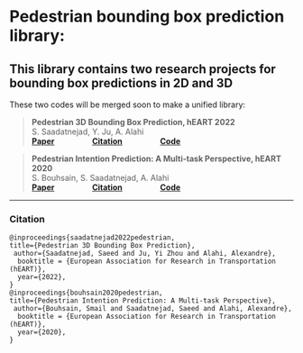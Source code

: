 
# Pedestrian bounding box prediction library: <br/>
This library contains two research projects for bounding box predictions in 2D and 3D
---

These two codes will be merged soon to make a unified library:

> __Pedestrian 3D Bounding Box Prediction, hEART 2022__<br /> 
>  S. Saadatnejad, Y. Ju, A. Alahi <br /> 
>  __[Paper](https://arxiv.org/abs/2206.14195)__ &nbsp; &nbsp; &nbsp; &nbsp; &nbsp; &nbsp; &nbsp; &nbsp; __[Citation](https://github.com/vita-epfl/bounding-box-prediction#for-citation)__   &nbsp; &nbsp; &nbsp; &nbsp; &nbsp; &nbsp; &nbsp; &nbsp;  __[Code](https://github.com/vita-epfl/bounding-box-prediction/tree/master/3D)__
     


> __Pedestrian Intention Prediction: A Multi-task Perspective, hEART 2020__<br /> 
> S. Bouhsain, S. Saadatnejad, A. Alahi <br /> 
> __[Paper](https://arxiv.org/abs/2010.10270)__ &nbsp; &nbsp; &nbsp; &nbsp; &nbsp; &nbsp; &nbsp; &nbsp; __[Citation](https://github.com/vita-epfl/bounding-box-prediction#for-citation)__  &nbsp; &nbsp; &nbsp; &nbsp; &nbsp; &nbsp; &nbsp; &nbsp;  __[Code](https://github.com/vita-epfl/bounding-box-prediction/tree/master/2D)__
     



---







### Citation

```
@inproceedings{saadatnejad2022pedestrian,
title={Pedestrian 3D Bounding Box Prediction},
 author={Saadatnejad, Saeed and Ju, Yi Zhou and Alahi, Alexandre},
  booktitle = {European Association for Research in Transportation  (hEART)},
  year={2022},
}
@inproceedings{bouhsain2020pedestrian,
title={Pedestrian Intention Prediction: A Multi-task Perspective},
 author={Bouhsain, Smail and Saadatnejad, Saeed and Alahi, Alexandre},
  booktitle = {European Association for Research in Transportation  (hEART)},
  year={2020},
}
```

